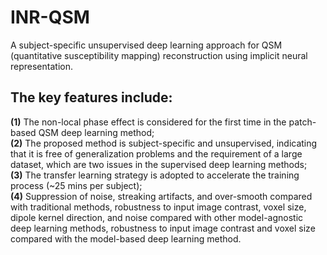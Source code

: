 # INR-QSM
A subject-specific unsupervised deep learning approach for QSM (quantitative susceptibility mapping) reconstruction using implicit neural representation.
## The key features include:   
**(1)** The non-local phase effect is considered for the first time in the patch-based QSM deep learning method;  
**(2)** The proposed method is subject-specific and unsupervised, indicating that it is free of generalization problems and the requirement of a large dataset, which are two issues in the supervised deep learning methods;  
**(3)** The transfer learning strategy is adopted to accelerate the training process (~25 mins per subject);  
**(4)** Suppression of noise, streaking artifacts, and over-smooth compared with traditional methods, robustness to input image contrast, voxel size, dipole kernel direction, and noise compared with other model-agnostic deep learning methods, robustness to input image contrast and voxel size compared with the model-based deep learning method.  


